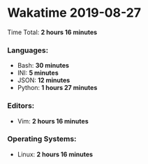 # Wakatime 2019-08-27

Time Total: **2 hours 16 minutes**

### Languages:
- Bash: **30 minutes** 
- INI: **5 minutes** 
- JSON: **12 minutes** 
- Python: **1 hours 27 minutes** 

### Editors:
- Vim: **2 hours 16 minutes** 

### Operating Systems:
- Linux: **2 hours 16 minutes** 

